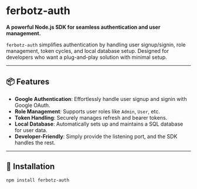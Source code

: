 # ferbotz-auth

**A powerful Node.js SDK for seamless authentication and user management.**

`ferbotz-auth` simplifies authentication by handling user signup/signin, role management, token cycles, and local database setup. Designed for developers who want a plug-and-play solution with minimal setup.

---

## 📦 Features

- **Google Authentication**: Effortlessly handle user signup and signin with Google OAuth.
- **Role Management**: Supports user roles like `Admin`, `User`, etc.
- **Token Handling**: Securely manages refresh and bearer tokens.
- **Local Database**: Automatically sets up and maintains a SQL database for user data.
- **Developer-Friendly**: Simply provide the listening port, and the SDK handles the rest.

---

## 🔧 Installation

```bash
npm install ferbotz-auth

